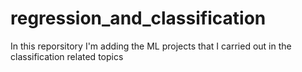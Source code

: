 # regression_and_classification
In this reporsitory I'm adding the ML projects that I carried out in the classification related topics
